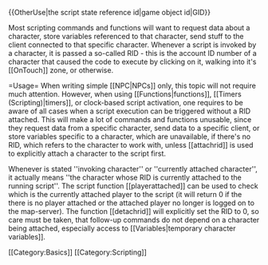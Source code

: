 {{OtherUse|the script state reference id|game object id|GID}}

Most scripting commands and functions will want to request data about a character, store variables referenced to that character, send stuff to the client connected to that specific character. Whenever a script is invoked by a character, it is passed a so-called RID - this is the account ID number of a character that caused the code to execute by clicking on it, walking into it's [[OnTouch]] zone, or otherwise.

=Usage=
When writing simple [[NPC|NPCs]] only, this topic will not require much attention. However, when using [[Functions|functions]], [[Timers (Scripting)|timers]], or clock-based script activation, one requires to be aware of all cases when a script execution can be triggered without a RID attached. This will make a lot of commands and functions unusable, since they request data from a specific character, send data to a specific client, or store variables specific to a character, which are unavailable, if there's no RID, which refers to the character to work with, unless [[attachrid]] is used to explicitly attach a character to the script first.

Whenever is stated ''invoking character'' or ''currently attached character'', it actually means ''the character whose RID is currently attached to the running script''. The script function [[playerattached]] can be used to check which is the currently attached player to the script (it will return 0 if the there is no player attached or the attached player no longer is logged on to the map-server). The function [[detachrid]] will explicitly set the RID to 0, so care must be taken, that follow-up commands do not depend on a character being attached, especially access to [[Variables|temporary character variables]].

[[Category:Basics]]
[[Category:Scripting]]
